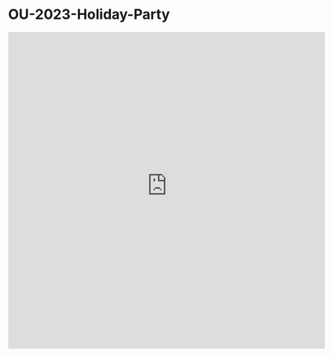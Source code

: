 # OU-2023-Holiday-Party

<iframe
	src="https://radames-real-time-latent-consistency-model.hf.space"
	allow="camera;microphone" width="100%" height="50%" frameborder="0" scrolling="no" style="width: 645.333px; height: 645.333px;" class=""
></iframe>

